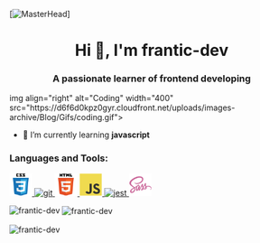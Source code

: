 [![MasterHead]([https://1.bp.blogspot.com/-7A4WynwLsM...](https://png.pngtree.com/thumb_back/fw800/background/20220522/pngtree-programming-and-coding-banner-working-image_1375029.jpg))]
<h1 align="center">Hi 👋, I'm frantic-dev</h1>
<h3 align="center">A passionate learner of frontend developing</h3>
img align="right" alt="Coding" width="400" src="https://d6f6d0kpz0gyr.cloudfront.net/uploads/images-archive/Blog/Gifs/coding.gif">

- 🌱 I’m currently learning **javascript**



<h3 align="left">Languages and Tools:</h3>
<p align="left"> <a href="https://www.w3schools.com/css/" target="_blank" rel="noreferrer"> <img src="https://raw.githubusercontent.com/devicons/devicon/master/icons/css3/css3-original-wordmark.svg" alt="css3" width="40" height="40"/> </a> <a href="https://git-scm.com/" target="_blank" rel="noreferrer"> <img src="https://www.vectorlogo.zone/logos/git-scm/git-scm-icon.svg" alt="git" width="40" height="40"/> </a> <a href="https://www.w3.org/html/" target="_blank" rel="noreferrer"> <img src="https://raw.githubusercontent.com/devicons/devicon/master/icons/html5/html5-original-wordmark.svg" alt="html5" width="40" height="40"/> </a> <a href="https://developer.mozilla.org/en-US/docs/Web/JavaScript" target="_blank" rel="noreferrer"> <img src="https://raw.githubusercontent.com/devicons/devicon/master/icons/javascript/javascript-original.svg" alt="javascript" width="40" height="40"/> </a> <a href="https://jestjs.io" target="_blank" rel="noreferrer"> <img src="https://www.vectorlogo.zone/logos/jestjsio/jestjsio-icon.svg" alt="jest" width="40" height="40"/> </a> <a href="https://sass-lang.com" target="_blank" rel="noreferrer"> <img src="https://raw.githubusercontent.com/devicons/devicon/master/icons/sass/sass-original.svg" alt="sass" width="40" height="40"/> </a> </p>

<p><img align="left" src="https://github-readme-stats.vercel.app/api/top-langs?username=frantic-dev&show_icons=true&locale=en&layout=compact" alt="frantic-dev" /></p>

<p>&nbsp;<img align="center" src="https://github-readme-stats.vercel.app/api?username=frantic-dev&show_icons=true&locale=en" alt="frantic-dev" /></p>

<p><img align="center" src="https://github-readme-streak-stats.herokuapp.com/?user=frantic-dev&" alt="frantic-dev" /></p>
